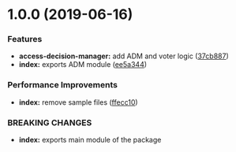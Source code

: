 # 1.0.0 (2019-06-16)


### Features

* **access-decision-manager:** add ADM and voter logic ([37cb887](https://github.com/LeoUrzua/access-decision-manager/commit/37cb887))
* **index:** exports ADM module ([ee5a344](https://github.com/LeoUrzua/access-decision-manager/commit/ee5a344))


### Performance Improvements

* **index:** remove sample files ([ffecc10](https://github.com/LeoUrzua/access-decision-manager/commit/ffecc10))


### BREAKING CHANGES

* **index:** exports main module of the package
